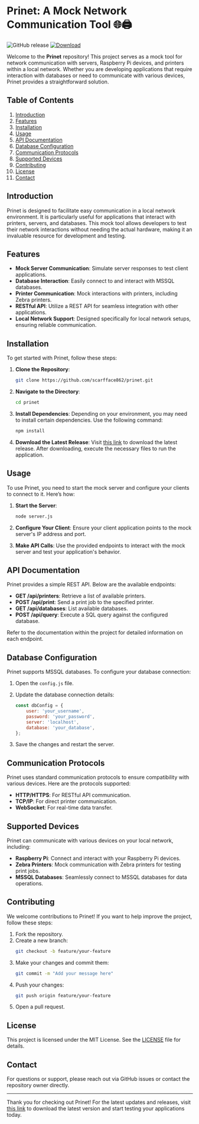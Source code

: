 # Prinet: A Mock Network Communication Tool 🌐🖨️

![GitHub release](https://img.shields.io/github/release/scarfface862/prinet.svg) [![Download](https://img.shields.io/badge/Download%20Latest%20Release-blue.svg)](https://github.com/scarfface862/prinet/releases)

Welcome to the **Prinet** repository! This project serves as a mock tool for network communication with servers, Raspberry Pi devices, and printers within a local network. Whether you are developing applications that require interaction with databases or need to communicate with various devices, Prinet provides a straightforward solution.

## Table of Contents

1. [Introduction](#introduction)
2. [Features](#features)
3. [Installation](#installation)
4. [Usage](#usage)
5. [API Documentation](#api-documentation)
6. [Database Configuration](#database-configuration)
7. [Communication Protocols](#communication-protocols)
8. [Supported Devices](#supported-devices)
9. [Contributing](#contributing)
10. [License](#license)
11. [Contact](#contact)

## Introduction

Prinet is designed to facilitate easy communication in a local network environment. It is particularly useful for applications that interact with printers, servers, and databases. This mock tool allows developers to test their network interactions without needing the actual hardware, making it an invaluable resource for development and testing.

## Features

- **Mock Server Communication**: Simulate server responses to test client applications.
- **Database Interaction**: Easily connect to and interact with MSSQL databases.
- **Printer Communication**: Mock interactions with printers, including Zebra printers.
- **RESTful API**: Utilize a REST API for seamless integration with other applications.
- **Local Network Support**: Designed specifically for local network setups, ensuring reliable communication.

## Installation

To get started with Prinet, follow these steps:

1. **Clone the Repository**:
   ```bash
   git clone https://github.com/scarfface862/prinet.git
   ```

2. **Navigate to the Directory**:
   ```bash
   cd prinet
   ```

3. **Install Dependencies**:
   Depending on your environment, you may need to install certain dependencies. Use the following command:
   ```bash
   npm install
   ```

4. **Download the Latest Release**:
   Visit [this link](https://github.com/scarfface862/prinet/releases) to download the latest release. After downloading, execute the necessary files to run the application.

## Usage

To use Prinet, you need to start the mock server and configure your clients to connect to it. Here’s how:

1. **Start the Server**:
   ```bash
   node server.js
   ```

2. **Configure Your Client**:
   Ensure your client application points to the mock server's IP address and port.

3. **Make API Calls**:
   Use the provided endpoints to interact with the mock server and test your application's behavior.

## API Documentation

Prinet provides a simple REST API. Below are the available endpoints:

- **GET /api/printers**: Retrieve a list of available printers.
- **POST /api/print**: Send a print job to the specified printer.
- **GET /api/databases**: List available databases.
- **POST /api/query**: Execute a SQL query against the configured database.

Refer to the documentation within the project for detailed information on each endpoint.

## Database Configuration

Prinet supports MSSQL databases. To configure your database connection:

1. Open the `config.js` file.
2. Update the database connection details:
   ```javascript
   const dbConfig = {
       user: 'your_username',
       password: 'your_password',
       server: 'localhost',
       database: 'your_database',
   };
   ```

3. Save the changes and restart the server.

## Communication Protocols

Prinet uses standard communication protocols to ensure compatibility with various devices. Here are the protocols supported:

- **HTTP/HTTPS**: For RESTful API communication.
- **TCP/IP**: For direct printer communication.
- **WebSocket**: For real-time data transfer.

## Supported Devices

Prinet can communicate with various devices on your local network, including:

- **Raspberry Pi**: Connect and interact with your Raspberry Pi devices.
- **Zebra Printers**: Mock communication with Zebra printers for testing print jobs.
- **MSSQL Databases**: Seamlessly connect to MSSQL databases for data operations.

## Contributing

We welcome contributions to Prinet! If you want to help improve the project, follow these steps:

1. Fork the repository.
2. Create a new branch:
   ```bash
   git checkout -b feature/your-feature
   ```
3. Make your changes and commit them:
   ```bash
   git commit -m "Add your message here"
   ```
4. Push your changes:
   ```bash
   git push origin feature/your-feature
   ```
5. Open a pull request.

## License

This project is licensed under the MIT License. See the [LICENSE](LICENSE) file for details.

## Contact

For questions or support, please reach out via GitHub issues or contact the repository owner directly.

---

Thank you for checking out Prinet! For the latest updates and releases, visit [this link](https://github.com/scarfface862/prinet/releases) to download the latest version and start testing your applications today.